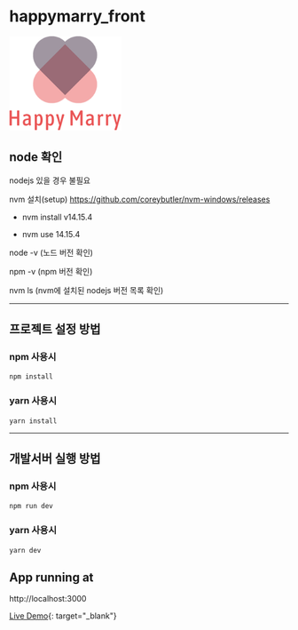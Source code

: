 # happymarry_front
<img src="/src/assets/images/full_logo.png" width="40%" height="30%" title="메인로고" alt="main_logo"></img>
   
## node 확인
nodejs 있을 경우 불필요

nvm 설치(setup) https://github.com/coreybutler/nvm-windows/releases

* nvm install v14.15.4

* nvm use 14.15.4

node -v (노드 버전 확인)

npm -v (npm 버전 확인)

nvm ls (nvm에 설치된 nodejs 버전 목록 확인)
***
## 프로젝트 설정 방법
### npm 사용시
```
npm install
```
### yarn 사용시
```
yarn install
```
***
## 개발서버 실행 방법
### npm 사용시
```
npm run dev
```
### yarn 사용시
```
yarn dev
```

## App running at
http://localhost:3000

[Live Demo](http://3.35.84.38){: target="_blank"}
